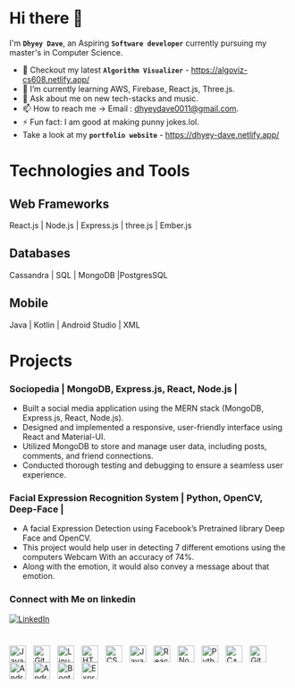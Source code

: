 # Hi there 👋

I'm **`Dhyey Dave`**, an Aspiring **`Software developer`** currently pursuing my master's in Computer Science. 

- 🔭 Checkout my latest **`Algorithm Visualizer`** - https://algoviz-cs608.netlify.app/
- 🌱 I’m currently learning AWS, Firebase, React.js, Three.js.
- 💬 Ask about me on new tech-stacks and music.
- 📫 How to reach me -> Email : dhyeydave0011@gmail.com.
- ⚡ Fun fact: I am good at making punny jokes.lol.
- Take a look at my **`portfolio website`** - https://dhyey-dave.netlify.app/ 

# Technologies and Tools
## Web Frameworks
React.js | Node.js | Express.js | three.js | Ember.js

## Databases
Cassandra | SQL | MongoDB |PostgresSQL 

## Mobile
Java | Kotlin | Android Studio | XML 

# Projects
### Sociopedia | MongoDB, Express.js, React, Node.js |
- Built a social media application using the MERN stack (MongoDB, Express.js, React, Node.js).
- Designed and implemented a responsive, user-friendly interface using React and Material-UI.
- Utilized MongoDB to store and manage user data, including posts, comments, and friend connections. 
- Conducted thorough testing and debugging to ensure a seamless user experience.

### Facial Expression Recognition System | Python, OpenCV, Deep-Face |	
- A facial Expression Detection using Facebook’s Pretrained library Deep Face and OpenCV. 
- This project would help user in detecting 7 different emotions using the computers Webcam With an accuracy of 74%.
- Along with the emotion, it would also convey a message about that emotion.

### Connect with Me on **linkedin** 
[![LinkedIn](https://img.shields.io/badge/LinkedIn-Profile-blue?logo=linkedin&style=flat-square)](https://www.linkedin.com/in/dhyey-dave-4509a9214)

#

<img align="left" alt="Java" width="30px" style="padding-right:10px;" src="https://cdn.jsdelivr.net/gh/devicons/devicon/icons/java/java-original.svg"/>
<img align="left" alt="Git" width="30px" style="padding-right:10px;" src="https://cdn.jsdelivr.net/gh/devicons/devicon/icons/git/git-original.svg" />
<img align="left" alt="Linux" width="30px" style="padding-right:10px;" src="https://cdn.jsdelivr.net/gh/devicons/devicon/icons/linux/linux-original.svg" />
<img align="left" alt="HTML" width="30px" style="padding-right:10px;" src="https://cdn.jsdelivr.net/gh/devicons/devicon/icons/html5/html5-plain.svg" />
<img align="left" alt="CSS" width="30px" style="padding-right:10px;" src="https://cdn.jsdelivr.net/gh/devicons/devicon/icons/css3/css3-plain.svg" />
<img align="left" alt="JavaScript" width="30px" style="padding-right:10px;" src="https://cdn.jsdelivr.net/gh/devicons/devicon/icons/javascript/javascript-plain.svg" />
<img align="left" alt="React" width="30px" style="padding-right:10px;" src="https://cdn.jsdelivr.net/gh/devicons/devicon/icons/react/react-original.svg" />
<img align="left" alt="NodeJS" width="30px" style="padding-right:10px;" src="https://cdn.jsdelivr.net/gh/devicons/devicon/icons/nodejs/nodejs-original.svg" />
<img align="left" alt="Python" width="30px" style="padding-right:10px;" src="https://cdn.jsdelivr.net/gh/devicons/devicon/icons/python/python-plain.svg" />
<img align="left" alt="C++" width="30px" style="padding-right:10px;" src="https://cdn.jsdelivr.net/gh/devicons/devicon/icons/cplusplus/cplusplus-line.svg" />
<img align="left" alt="GitHub" width="30px" style="padding-right:10px;" src="https://cdn.jsdelivr.net/gh/devicons/devicon/icons/github/github-original.svg"/>
<img align="left" alt="Android" width="30px" style="padding-right:10px;" src="https://cdn.jsdelivr.net/gh/devicons/devicon/icons/android/android-original.svg" />
<img align="left" alt="AndroidStudio" width="30px" style="padding-right:10px;" src="https://cdn.jsdelivr.net/gh/devicons/devicon/icons/androidstudio/androidstudio-original.svg" />
<img align="left" alt="Bootstrap" width="30px" style="padding-right:10px;" src="https://cdn.jsdelivr.net/gh/devicons/devicon/icons/bootstrap/bootstrap-original.svg" />
<img align="left" alt="Express" width="30px" style="padding-right:10px;" src="https://cdn.jsdelivr.net/gh/devicons/devicon/icons/express/express-original.svg" />

<br />

#
